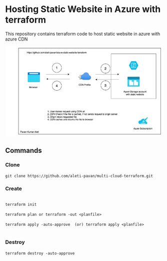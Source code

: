# Hosting Static Website in Azure with terraform
This repository contains terraform code to host static website in azure with azure CDN

![Hosting Static Website in Azure with Terraform](files/azure_static_website.jpg)





## Commands

### Clone

`git clone https://github.com/aleti-pavan/multi-cloud-terraform.git`

### Create

```

terraform init

terraform plan or terraform -out <planfile>

terraform apply -auto-approve  (or) terraform apply <planfile>


```

### Destroy

`terraform destroy -auto-approve`
